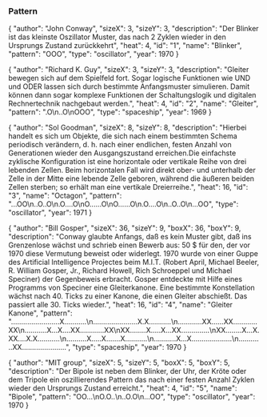 ### Pattern
{
  "author": "John Conway",
  "sizeX": 3,
  "sizeY": 3,
  "description": "Der Blinker ist das kleinste Oszillator Muster, das nach 2 Zyklen wieder in den Ursprungs Zustand zurückkehrt",
  "heat": 4,
  "id": "1",
  "name": "Blinker",
  "pattern": "OOO",
  "type": "oscillator",
  "year": 1970
}


{
  "author": "Richard K. Guy",
  "sizeX": 3,
  "sizeY": 3,
  "description": "Gleiter bewegen sich auf dem Spielfeld fort. Sogar logische Funktionen wie UND und ODER lassen sich durch bestimmte Anfangsmuster simulieren. Damit können dann sogar komplexe Funktionen der Schaltungslogik und digitalen Rechnertechnik nachgebaut werden.",
  "heat": 4,
  "id": "2",
  "name": "Gleiter",
  "pattern": ".O\n..O\nOOO",
  "type": "spaceship",
  "year": 1969
}



{
  "author": "Sol Goodman",
  "sizeX": 8,
  "sizeY": 8,
  "description": "Hierbei handelt es sich um Objekte, die sich nach einem bestimmten Schema periodisch verändern, d. h. nach einer endlichen, festen Anzahl von Generationen wieder den Ausgangszustand erreichen.Die einfachste zyklische Konfiguration ist eine horizontale oder vertikale Reihe von drei lebenden Zellen. Beim horizontalen Fall wird direkt ober- und unterhalb der Zelle in der Mitte eine lebende Zelle geboren, während die äußeren beiden Zellen sterben; so erhält man eine vertikale Dreierreihe.",
  "heat": 16,
  "id": "3",
  "name": "Octagon",
  "pattern": "...OO\n..O..O\n.O....O\nO......O\nO......O\n.O....O\n..O..O\n...OO",
  "type": "oscillator",
  "year": 1971
}

{
  "author": "Bill Gosper",
  "sizeX": 36,
  "sizeY": 9,
  "boxX": 36,
  "boxY": 9,
  "description": "Conway glaubte Anfangs, daß es kein Muster gibt, daß ins Grenzenlose wächst und schrieb einen Bewerb aus: 50 $ für den, der vor 1970 diese Vermutung beweist oder widerlegt. 1970 wurde von einer Guppe des Artificial Intelligence Projectes beim M.I.T. (Robert April, Michael Beeler, R. William Gosper, Jr., Richard Howell, Rich Schroeppel und Michael Speciner) der Gegenbeweis erbracht. Gosper entdeckte mit Hilfe eines Programms von Speciner eine Gleiterkanone. Eine bestimmte Konstellation wächst nach 40. Ticks zu einer Kanone, die einen Gleiter abschießt. Das passiert alle 30. Ticks wieder.",
  "heat": 16,
  "id": "4",
  "name": "Gleiter Kanone",
  "pattern": "........................X...........\n......................X.X...........\n............XX......XX............XX\n...........X...X....XX............XX\nXX........X.....X...XX..............\nXX........X...X.XX....X.X...........\n..........X.....X.......X...........\n...........X...X....................\n............XX......................",
  "type": "spaceship",
  "year": 1970
}

{
  "author": "MIT group",
  "sizeX": 5,
  "sizeY": 5,
  "boxX": 5,
  "boxY": 5,
  "description": "Der Bipole ist neben dem Blinker, der Uhr, der Kröte oder dem Tripole ein oszillierendes Pattern das nach einer festen Anzahl Zyklen wieder den Ursprungs Zustand erreicht.",
  "heat": 4,
  "id": "5",
  "name": "Bipole",
  "pattern": "OO...\nO.O..\n..O.O\n...OO",
  "type": "oscillator",
  "year": 1970
}
